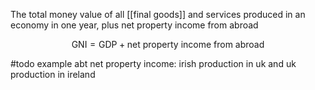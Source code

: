 The total money value of all [[final goods]] and services produced in an economy in one year, plus net property income from abroad

$$
\mathrm{GNI}=\mathrm{GDP}+\text{net property income from abroad}
$$

#todo example abt net property income: irish production in uk and uk production in ireland